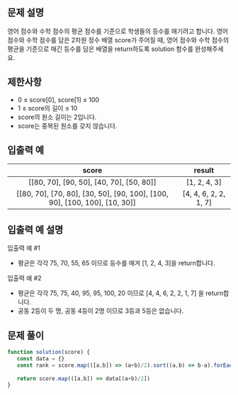 ## 문제 설명
영어 점수와 수학 점수의 평균 점수를 기준으로 학생들의 등수를 매기려고 합니다. 영어 점수와 수학 점수를 담은 2차원 정수 배열 score가 주어질 때, 영어 점수와 수학 점수의 평균을 기준으로 매긴 등수를 담은 배열을 return하도록 solution 함수를 완성해주세요.

## 제한사항
- 0 ≤ score[0], score[1] ≤ 100
- 1 ≤ score의 길이 ≤ 10
- score의 원소 길이는 2입니다.
- score는 중복된 원소를 갖지 않습니다.
## 입출력 예
score|	result
:--:|:--:
[[80, 70], [90, 50], [40, 70], [50, 80]]|	[1, 2, 4, 3]
[[80, 70], [70, 80], [30, 50], [90, 100], [100, 90], [100, 100], [10, 30]]	|[4, 4, 6, 2, 2, 1, 7]
## 입출력 예 설명
입출력 예 #1

- 평균은 각각 75, 70, 55, 65 이므로 등수를 매겨 [1, 2, 4, 3]을 return합니다.

입출력 예 #2

- 평균은 각각 75, 75, 40, 95, 95, 100, 20 이므로 [4, 4, 6, 2, 2, 1, 7] 을 return합니다.
- 공동 2등이 두 명, 공동 4등이 2명 이므로 3등과 5등은 없습니다.


## 문제 풀이

```js
function solution(score) {
   const data = {}
   const rank = score.map(([a,b]) => (a+b)/2).sort((a,b) => b-a).forEach((a,i) => data[a] === undefined? data[a] = i+1 : null)
   
   return score.map(([a,b]) => data[(a+b)/2])
}

```